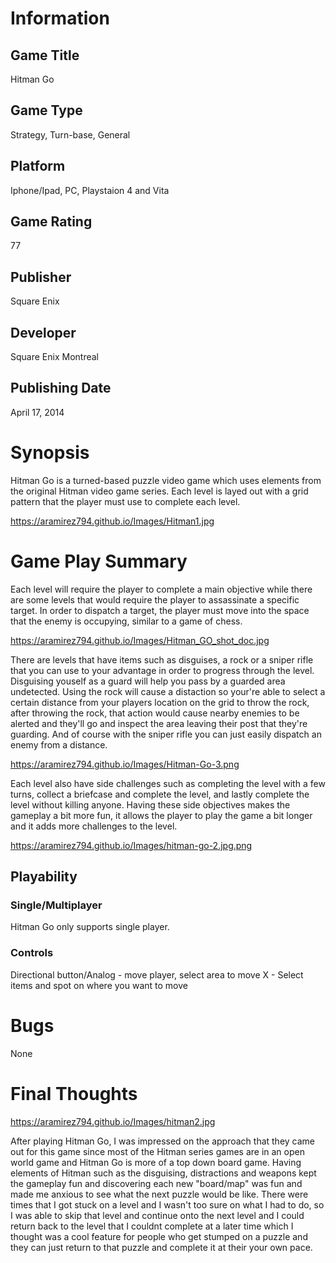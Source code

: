 # Information
## Game Title
Hitman Go
## Game Type
Strategy, Turn-base, General  
## Platform
Iphone/Ipad, PC, Playstaion 4 and Vita
## Game Rating
77
## Publisher
Square Enix
## Developer
Square Enix Montreal
## Publishing Date
April 17, 2014
# Synopsis

Hitman Go is a turned-based puzzle video game which uses elements from the original Hitman
video game series. Each level is layed out with a grid pattern that the player must use to 
complete each level.

https://aramirez794.github.io/Images/Hitman1.jpg

# Game Play Summary

Each level will require the player to complete a main objective while there are some levels 
that would require the player to assassinate a specific target. In order to dispatch a target, the
player must move into the space that the enemy is occupying, similar to a game of chess. 

https://aramirez794.github.io/Images/Hitman_GO_shot_doc.jpg

There are levels that have items such as disguises, a rock or a sniper rifle that you can use to your 
advantage in order to progress through the level. Disguising youself as a guard will help you 
pass by a guarded area undetected. Using the rock will cause a distaction so
your're able to select a certain distance from your players location on the grid to throw the
rock, after throwing the rock, that action would cause nearby enemies to be alerted and they'll
go and inspect the area leaving their post that they're guarding. And of course with the sniper 
rifle you can just easily dispatch an enemy from a distance.

https://aramirez794.github.io/Images/Hitman-Go-3.png

Each level also have side challenges such as completing the level with a few turns, collect a 
briefcase and complete the level, and lastly complete the level without killing anyone. Having these 
side objectives makes the gameplay a bit more fun, it allows the player to play the game 
a bit longer and it adds more challenges to the level. 

https://aramirez794.github.io/Images/hitman-go-2.jpg.png

## Playability
### Single/Multiplayer
Hitman Go only supports single player.

### Controls
Directional button/Analog - move player, select area to move
X - Select items and spot on where you want to move
# Bugs
None
# Final Thoughts
https://aramirez794.github.io/Images/hitman2.jpg

After playing Hitman Go, I was impressed on the approach that they came out for this game since most 
of the Hitman series games are in an open world game and Hitman Go is more of a top down board game. 
Having elements of Hitman such as the disguising, distractions and weapons kept the gameplay fun and discovering 
each new "board/map" was fun and made me anxious to see what the next puzzle would be like. There were
times that I got stuck on a level and I wasn't too sure on what I had to do, so I was able to skip that 
level and continue onto the next level and I could return back to the level that I couldnt complete at 
a later time which I thought was a cool feature for people who get stumped on a puzzle and they can just return to that 
puzzle and complete it at their your own pace.
